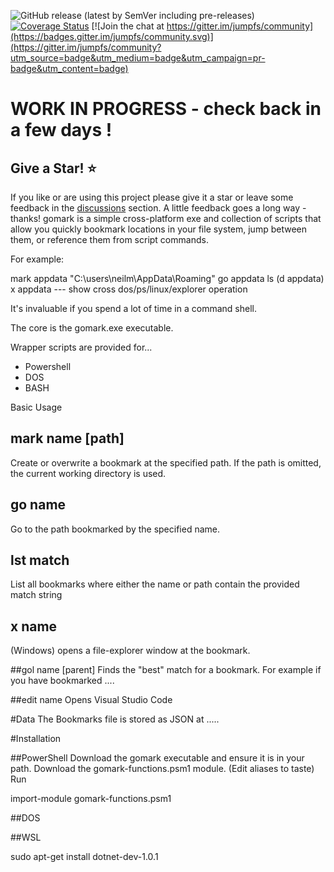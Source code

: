 
![GitHub release (latest by SemVer including pre-releases)](https://img.shields.io/github/downloads-pre/NeilMacmullen/jumpfs/total)
[![Coverage Status](https://coveralls.io/repos/github/NeilMacMullen/jumpfs/badge.svg?branch=main&kill_cache=1)](https://coveralls.io/github/NeilMacMullen/jumpfs?branch=main) [![Join the chat at https://gitter.im/jumpfs/community](https://badges.gitter.im/jumpfs/community.svg)](https://gitter.im/jumpfs/community?utm_source=badge&utm_medium=badge&utm_campaign=pr-badge&utm_content=badge)



# WORK IN PROGRESS - check back in a few days !


## Give a Star! :star:

If you like or are using this project please give it a star or leave some feedback in the [discussions](https://github.com/NeilMacMullen/jumpfs/discussions/categories/send-a-smile) section. A little feedback goes a long way - thanks!
gomark is a simple cross-platform exe and collection of scripts that allow you quickly bookmark locations in your file system, jump between them, or reference them from script commands.

For example:

mark appdata "C:\users\neilm\AppData\Roaming"
go appdata
ls (d appdata)
x appdata
--- show cross dos/ps/linux/explorer operation

It's invaluable if you spend a lot of time in a command shell.

The core is the gomark.exe executable.

Wrapper scripts are provided for...
- Powershell
- DOS 
- BASH

Basic Usage

## mark name [path] 
Create or overwrite a bookmark at the specified path.  If the path is omitted, the current working directory is used.

## go name 
Go to the path bookmarked by the specified name.

## lst match
List all bookmarks where either the name or path contain the provided match string

## x name
(Windows) opens a file-explorer window at the bookmark.

##gol name [parent]
Finds the "best" match for a bookmark. For example if you have bookmarked ....

##edit name
Opens Visual Studio Code


#Data
The Bookmarks file is stored as JSON at .....


#Installation

##PowerShell
Download the gomark executable and ensure it is in your path.
Download the gomark-functions.psm1 module.  (Edit aliases to taste)
Run 
 
 import-module gomark-functions.psm1 

##DOS

##WSL

sudo apt-get install dotnet-dev-1.0.1






















